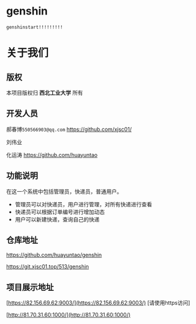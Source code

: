 # genshin
``````
genshinstart!!!!!!!!!
```````
# 关于我们


## 版权

本项目版权归 **西北工业大学** 所有


## 开发人员

郝春博`550566903@qq.com`  https://github.com/xjsc01/

刘伟业 

化运涛  https://github.com/huayuntao

## 功能说明

在这一个系统中包括管理员，快递员，普通用户。

+ 管理员可以对快递员，用户进行管理，对所有快递进行查看
+ 快递员可以根据订单编号进行增加动态
+ 用户可以新建快递，查询自己的快递

## 仓库地址

https://github.com/huayuntao/genshin

https://git.xjsc01.top/513/genshin

## 项目展示地址

[https://82.156.69.62:9003/](https://82.156.69.62:9003/) [请使用https访问]

[http://81.70.31.60:1000/](http://81.70.31.60:1000/)

